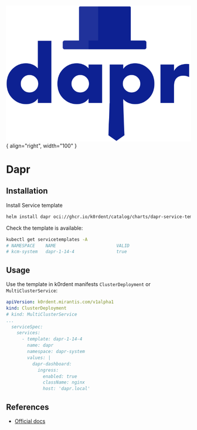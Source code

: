 ![dapr](./dapr-logo.svg){ align="right", width="100" }
# Dapr

## Installation
Install Service template
~~~bash
helm install dapr oci://ghcr.io/k0rdent/catalog/charts/dapr-service-template
~~~

Check the template is available:
~~~bash
kubectl get servicetemplates -A
# NAMESPACE    NAME                       VALID
# kcm-system   dapr-1-14-4                true
~~~

## Usage
Use the template in k0rdent manifests `ClusterDeployment` or `MultiClusterService`:
~~~yaml
apiVersion: k0rdent.mirantis.com/v1alpha1
kind: ClusterDeployment
# kind: MultiClusterService
...
  serviceSpec:
    services:
      - template: dapr-1-14-4
        name: dapr
        namespace: dapr-system
        values: |
          dapr-dashboard:
            ingress:
              enabled: true
              className: nginx
              host: 'dapr.local'
~~~

## References
- [Official docs](https://docs.dapr.io/)
